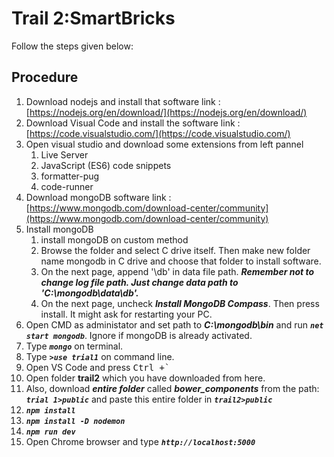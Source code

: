 # Trail 2:SmartBricks
Follow the steps given below:
## Procedure
1) Download nodejs and install that software
	link : [https://nodejs.org/en/download/](https://nodejs.org/en/download/)
2) Download Visual Code and install the software
	link : [https://code.visualstudio.com/](https://code.visualstudio.com/)
3) Open visual studio and download some extensions from left pannel
	1) Live Server
	2) JavaScript (ES6) code snippets
	3) formatter-pug
	3) code-runner
4) Download mongoDB software
	link : [https://www.mongodb.com/download-center/community](https://www.mongodb.com/download-center/community)
5) Install mongoDB
	1) install mongoDB on custom method
	2) Browse the folder and select C drive itself. Then make new folder name mongodb in C drive and choose that folder to install software.
	3) On the next page, append '\db' in data file path. ***Remember not to change log file path. Just change data path to 'C:\mongodb\data\db'.***
	4) On the next page, uncheck ***Install MongoDB Compass***. Then press install. It might ask for restarting your PC. 
6) Open CMD as administator and set path to ***C:\mongodb\bin*** and run ***`net start mongodb`***. Ignore if mongoDB is already activated.
7) Type ***`mongo`*** on terminal.
8) Type ***`>use trial1`*** on command line.
9) Open VS Code and press 
<kbd>Ctrl +`</kbd>
10) Open folder **trail2** which you have downloaded from here.
11) Also, download ***entire folder*** called ***bower_components*** from the path: ***``trial 1>public``*** and paste this entire folder in ***``trail2>public``***
11) ***``npm install``***
12) ***``npm install -D nodemon``***
13) ***``npm run dev``***
14) Open Chrome browser and type ***``http://localhost:5000``*** 
